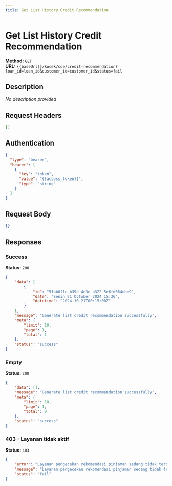 ```yaml
---
title: Get List History Credit Recommendation
---
```


# Get List History Credit Recommendation

**Method:** `GET`  
**URL:** `{{baseUrl}}/kocek/cde/credit-recommendation?loan_id=loan_id&customer_id=customer_id&status=fail`

## Description
_No description provided_

## Request Headers
```json
[]
```

## Authentication
```json
{
  "type": "bearer",
  "bearer": [
    {
      "key": "token",
      "value": "{{access_token}}",
      "type": "string"
    }
  ]
}
```

## Request Body
```json
{}
```

## Responses
### Success

**Status:** `200`

```json
{
    "data": [
        {
            "id": "51bb0f1e-b39d-4e3e-b322-5e6fd064ebe9",
            "date": "Senin 21 October 2024 15:36",
            "datetime": "2024-10-21T00:15:00Z"
        }
    ],
    "message": "Generate list credit recommendation successfully",
    "meta": {
        "limit": 10,
        "page": 1,
        "total": 1
    },
    "status": "success"
}
```

### Empty

**Status:** `200`

```json
{
    "data": [],
    "message": "Generate list credit recommendation successfully",
    "meta": {
        "limit": 10,
        "page": 1,
        "total": 0
    },
    "status": "success"
}
```

### 403 - Layanan tidak aktif

**Status:** `403`

```json
{
    "error": "Layanan pengecekan rekomendasi pinjaman sedang tidak tersedia",
    "message": "Layanan pengecekan rekomendasi pinjaman sedang tidak tersedia",
    "status": "fail"
}
```

